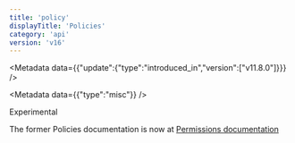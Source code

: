 ```yaml
---
title: 'policy'
displayTitle: 'Policies'
category: 'api'
version: 'v16'
---
```


<Metadata data={{"update":{"type":"introduced_in","version":["v11.8.0"]}}} />

<Metadata data={{"type":"misc"}} />

<Stability stability={1}>

Experimental

</Stability>

The former Policies documentation is now at [Permissions documentation][]

[Permissions documentation]: /api/v16/permissions#policies
